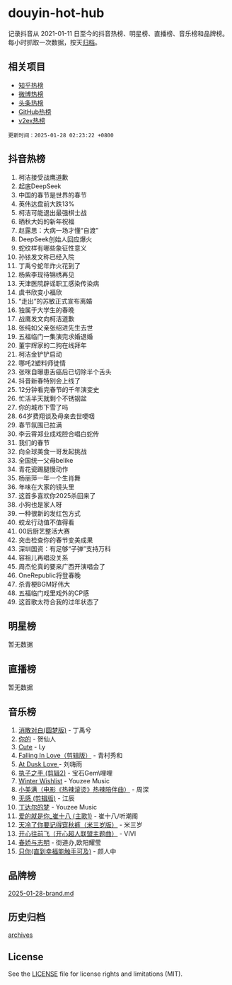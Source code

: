 # douyin-hot-hub

记录抖音从 2021-01-11 日至今的抖音热榜、明星榜、直播榜、音乐榜和品牌榜。每小时抓取一次数据，按天[归档](archives)。

## 相关项目

- [知乎热榜](https://github.com/lonnyzhang423/zhihu-hot-hub)
- [微博热榜](https://github.com/lonnyzhang423/weibo-hot-hub)
- [头条热榜](https://github.com/lonnyzhang423/toutiao-hot-hub)
- [GitHub热榜](https://github.com/lonnyzhang423/github-hot-hub)
- [v2ex热榜](https://github.com/lonnyzhang423/v2ex-hot-hub)


`更新时间：2025-01-28 02:23:22 +0800`

## 抖音热榜

1. 柯洁接受战鹰道歉
1. 起底DeepSeek
1. 中国的春节是世界的春节
1. 英伟达盘前大跌13%
1. 柯洁可能退出最强棋士战
1. 晒秋大妈的新年祝福
1. 赵露思：大病一场才懂“自渡”
1. DeepSeek创始人回应爆火
1. 蛇纹样有哪些象征性意义
1. 孙铱发文称已经入院
1. 丁禹兮蛇年炸火花到了
1. 杨紫李现待锦绣再见
1. 天津医院辟谣职工感染传染病
1. 虞书欣变小福欣
1. “走出”的苏敏正式宣布离婚
1. 独属于大学生的春晚
1. 战鹰发文向柯洁道歉
1. 张纯如父亲张绍进先生去世
1. 五福临门一集演完求婚退婚
1. 董宇辉家的二狗在线拜年
1. 柯洁金铲铲启动
1. 哪吒2塑料师徒情
1. 张咪自曝患舌癌后已切除半个舌头
1. 抖音新春特别会上线了
1. 12分钟看完春节的千年演变史
1. 忙活半天就剩个不锈钢盆
1. 你的城市下雪了吗
1. 64岁费翔谈及母亲去世哽咽
1. 春节氛围已拉满
1. 李云霄郑业成戏腔合唱白蛇传
1. 我们的春节
1. 向全球美食一哥发起挑战
1. 全国统一父母belike
1. 青花瓷踢腿慢动作
1. 杨丽萍一年一个生肖舞
1. 年味在大家的镜头里
1. 这首多喜欢你2025杀回来了
1. 小狗也是家人呀
1. 一种很新的发红包方式
1. 蛟龙行动值不值得看
1. 00后厨艺整活大赛
1. 突击检查你的春节变美成果
1. 深圳国资：有足够“子弹”支持万科
1. 容祖儿再唱没关系
1. 周杰伦真的要来广西开演唱会了
1. OneRepublic将登春晚
1. 杀青梗BGM好伟大
1. 五福临门戏里戏外的CP感
1. 这首歌太符合我的过年状态了

## 明星榜

暂无数据

## 直播榜

暂无数据

## 音乐榜

1. [消散对白(圆梦版)](https://sf5-hl-cdn-tos.douyinstatic.com/obj/tos-cn-ve-2774/og4jB5I5IizzoZVAAAzWgBMAsMDWoArfwBOiFs) - 丁禹兮
1. [你的](https://sf5-hl-cdn-tos.douyinstatic.com/obj/tos-cn-ve-2774/oYuIeKf42jB7sEV6B2upMdpYAgfrQWj0FeRegh) - 贺仙人
1. [Cute](https://sf5-hl-cdn-tos.douyinstatic.com/obj/tos-cn-ve-2774/o4IbIzHWKAAB4wsS5qMBRiiAlEBGTpQRNfFvuo) - Ly
1. [Falling In Love（剪辑版）](https://sf5-hl-cdn-tos.douyinstatic.com/obj/tos-cn-ve-2774/o8ajpA8zzgBPahbBIO8AcKGBLJezFCRd1wfP9f) - 青村秀和
1. [ At Dusk  Love ](https://sf5-hl-cdn-tos.douyinstatic.com/obj/tos-cn-ve-2774/o8CrpCf5CaYgI4ZrtQgMQAFEfuGqNnRSDQAPBc) - 刘嗨雨
1. [执子之手 (剪辑2)](https://sf6-cdn-tos.douyinstatic.com/obj/tos-cn-ve-2774/oUoZLQjCc31XzqsBnBQUNgeKtYPBcgbFDwtfcu) - 宝石Gem\哩哩
1. [Winter Wishlist](https://sf5-hl-cdn-tos.douyinstatic.com/obj/tos-cn-ve-2774/oIIgUOeamCFCVAzxN6MFRLIBlLGpUqQxeeHrLE) - Youzee Music
1. [小美满（电影《热辣滚烫》热辣陪伴曲）](https://sf5-hl-cdn-tos.douyinstatic.com/obj/tos-cn-ve-2774/o0GAn2lSgfZIDUgtevCGDQYnFg4CwnrBaxbTZL) - 周深
1. [无感 (剪辑版)](https://sf5-hl-cdn-tos.douyinstatic.com/obj/tos-cn-ve-2774/o0eIsUzJBDlQaQFC5OFlgbMEZC1TFYBftOBn6p) - 江辰
1. [丁达尔的梦](https://sf5-hl-cdn-tos.douyinstatic.com/obj/tos-cn-ve-2774/oMU3WirUZBVQkAC9ccG5P2IQirziZM2RTInUY) - Youzee Music
1. [爱的就是你_崔十八 (主歌1)](https://sf5-hl-cdn-tos.douyinstatic.com/obj/tos-cn-ve-2774/oI5BO5DhFZ6UTcNCnZaOCBLtZ7WIMQGfgnXf5E) - 崔十八/听潮阁
1. [天冷了你要记得穿秋裤（米三岁版）](https://sf3-cdn-tos.douyinstatic.com/obj/tos-cn-ve-2774/oQlIwVIDWiZ6BQilAorS7MA0AgCkQDvcZAdm1) - 米三岁
1. [开心往前飞（开心超人联盟主题曲）](https://sf5-hl-cdn-tos.douyinstatic.com/obj/tos-cn-ve-2774/9d8fb7c82cf1421fb93a9fe925275e0a) - VIVI
1. [春娇与志明](https://sf5-hl-cdn-tos.douyinstatic.com/obj/tos-cn-ve-2774/e530d8fceb7044b39707d7f9ff54add1) - 街道办,欧阳耀莹
1. [只你(直到幸福能触手可及)](https://sf6-cdn-tos.douyinstatic.com/obj/tos-cn-ve-2774/o0lBkRDzFTeaVSUz3ZZSCBVtZ5DIMQGfgmEAuE) - 颜人中

## 品牌榜

[2025-01-28-brand.md](archives/2025-01-28-brand.md)

## 历史归档

[archives](archives)

## License

See the [LICENSE](LICENSE) file for license rights and limitations (MIT).
